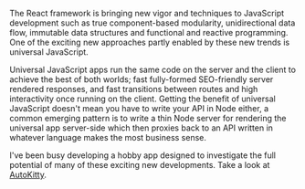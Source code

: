 The React framework is bringing new vigor and techniques to JavaScript development such as true component-based modularity, unidirectional data flow, immutable data structures and functional and reactive programming. One of the exciting new approaches partly enabled by these new trends is universal JavaScript.

Universal JavaScript apps run the same code on the server and the client to achieve the best of both worlds; fast fully-formed SEO-friendly server rendered responses, and fast transitions between routes and high interactivity once running on the client. Getting the benefit of universal JavaScript doesn't mean you have to write your API in Node either, a common emerging pattern is to write a thin Node server for rendering the universal app server-side which then proxies back to an API written in whatever language makes the most business sense.

I've been busy developing a hobby app designed to investigate the full potential of many of these exciting new developments. Take a look at [AutoKitty](https://github.com/madebycomrades/autokitty-react).

